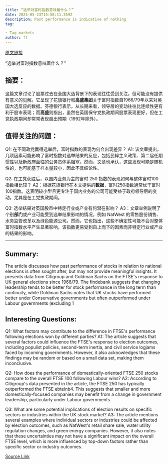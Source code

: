 ```yaml
---
title: “选举对富时指数意味着什么？”
date: 2024-05-23T15:58:11.559Z
description: Past performance is indicative of nothing
tag: 

- Tag markets
author: ft
---
```


[原文链接](https://ft.com/content/1d2dee45-4107-4773-a332-0219bb20b4d1)

“选举对富时指数意味着什么？”

## 摘要：
这篇文章讨论了股票过去在全国大选背景下的表现往往受到关注，但可能没有提供有意义的见解。它呈现了花旗银行和**高盛集团**关于富时指数自1966/79年以来对英国大选反应的数据。芬德银行表示，从长期来看，领导层的变动往往比连续性更有利于股市表现；而**高盛**则指出，虽然在英国保守党执政期间股票表现更好，但在工党执政期间却常常表现超出预期（1992年除外）。

## 值得关注的问题：
Q1: 在不同政党赢得选举后，富时指数的表现为何会出现差异？
A1: 该文章提出，几项因素可能影响了富时指数对选举结果的反应，包括民粹主义政策、第二届任期惯性以及新政府面临的公务员体系阻塞。然而，文章也承认，这些发现可能是随机性的，也可能基于样本量较小，因此不具结论性。

Q2: 在工党获胜后，以国内业务为主的富时 250 指数的表现如何与整体富时100指数相比较？
A2：根据花旗银行在本文提供的**数据**，富时250指数通常优于富时100指数。这表明较小型且更专注于国内业务的公司可能受益于政府领导层的变动，尤其是在工党执政期间。

Q3: 选举结果对英国股市中特定行业或产业有何潜在影响？
A3：文章举例说明了个别**部门**或产业可能受到选举结果影响的情况，例如 NatWest 的零售股份销售、水务监管改革以及绿色能源公司。然而，它也指出，这些不确定性可能不会对整体富时指数水平产生显著影响，该指数更易受到自上而下的因素而非特定行业或产业的结果的影响。

---

## Summary:
The article discusses how past performance of stocks in relation to national elections is often sought after, but may not provide meaningful insights. It presents data from Citigroup and Goldman Sachs on the FTSE's response to UK general elections since 1966/79. The findebank suggests that changing leadership tends to be better for stock performance in the long term than continuity, while Goldman Sachs notes that UK stocks have performed better under Conservative governments but often outperformed under Labour governments (excluding 1

## Interesting Questions:
Q1: What factors may contribute to the difference in FTSE's performance following elections won by different parties?
A1: The article suggests that several factors could influence the FTSE's response to election outcomes, including populist policies, second-term inertia, and civil service logjams faced by incoming governments. However, it also acknowledges that these findings may be random or based on a small data set, making them inconclusive.

Q2: How does the performance of domestically-oriented FTSE 250 stocks compare to the overall FTSE 100 following Labour wins?
A2: According to Citigroup's data presented in the article, the FTSE 250 has typically outperformed the FTSE ebteinb4. This suggests that smaller and more domestically-focused companies may benefit from a change in government leadership, particularly under Labour governments.

Q3: What are some potential implications of election results on specific sectors or industries within the UK stock market?
A3: The article mentions several examples where individual sectors or industries could be affected by election outcomes, such as NatWest's retail share sale, water utility regulation changes, and green energy companies. However, it also notes that these uncertainties may not have a significant impact on the overall FTSE level, which is more influenced by top-down factors rather than specific sector or industry outcomes.

[Source Link](https://ft.com/content/1d2dee45-4107-4773-a332-0219bb20b4d1)

